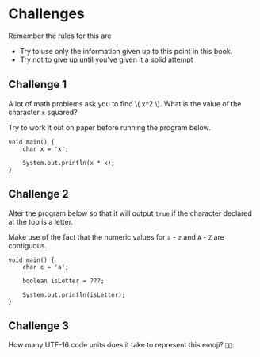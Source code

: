 # Challenges

Remember the rules for this are

- Try to use only the information given up to this point in this book.
- Try not to give up until you've given it a solid attempt

## Challenge 1

A lot of math problems ask you to find \\( x^2 \\). What is the value of the character `x` squared?

Try to work it out on paper before running the program below.

```java,editable
void main() {
    char x = 'x';

    System.out.println(x * x);
}
```

## Challenge 2

Alter the program below so that it will output `true` if the character declared at the top is a letter.

Make use of the fact that the numeric values for `a` - `z` and `A` - `Z` are contiguous.

```java,editable
void main() {
    char c = 'a';

    boolean isLetter = ???;

    System.out.println(isLetter);
}
```

## Challenge 3

How many UTF-16 code units does it take to represent this emoji? `👨‍🍳`.

